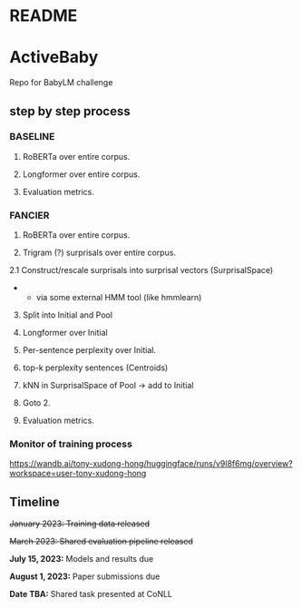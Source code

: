 # README

# ActiveBaby

Repo for BabyLM challenge

## step by step process

### BASELINE

1. RoBERTa over entire corpus.

2. Longformer over entire corpus.

3. Evaluation metrics.

### FANCIER

1. RoBERTa over entire corpus.

2. Trigram (?) surprisals over entire corpus.

2.1 Construct/rescale surprisals into surprisal vectors (SurprisalSpace)

- - via some external HMM tool (like hmmlearn)

3. Split into Initial and Pool

4. Longformer over Initial

5. Per-sentence perplexity over Initial.

6. top-k perplexity sentences (Centroids)

7. kNN in SurprisalSpace of Pool -> add to Initial

8. Goto 2.

9. Evaluation metrics.


### Monitor of training process
https://wandb.ai/tony-xudong-hong/huggingface/runs/v9l8f6mg/overview?workspace=user-tony-xudong-hong


## Timeline

~~January 2023: Training data released~~

~~March 2023: Shared evaluation pipeline released~~

**July 15, 2023:** Models and results due

**August 1, 2023:** Paper submissions due

**Date TBA:** Shared task presented at CoNLL
